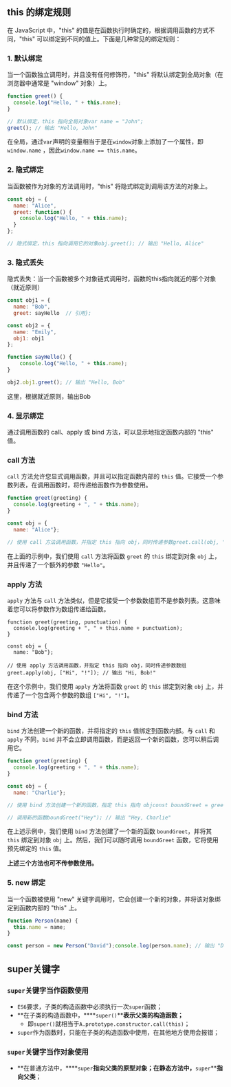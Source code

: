 
## this 的绑定规则


在 JavaScript 中，"this" 的值是在函数执行时确定的，根据调用函数的方式不同，"this" 可以绑定到不同的值上。下面是几种常见的绑定规则：


### 1. 默认绑定


当一个函数独立调用时，并且没有任何修饰符，"this" 将默认绑定到全局对象（在浏览器中通常是 "window" 对象）上。


```javascript
function greet() {
  console.log("Hello, " + this.name);
}

// 默认绑定，this 指向全局对象var name = "John";
greet(); // 输出 "Hello, John"
```


在全局，通过`var`声明的变量相当于是在`window`对象上添加了一个属性，即  `window.name` ，因此`window.name == this.name`。


### 2. 隐式绑定


当函数被作为对象的方法调用时，"this" 将隐式绑定到调用该方法的对象上。


```javascript
const obj = {
  name: "Alice",
  greet: function() {
    console.log("Hello, " + this.name);
  }
};

// 隐式绑定，this 指向调用它的对象obj.greet(); // 输出 "Hello, Alice"
```


### 3. 隐式丢失


隐式丢失：当一个函数被多个对象链式调用时，函数的this指向就近的那个对象（就近原则）


```javascript
const obj1 = {
  name: "Bob",
  greet: sayHello  // 引用};

const obj2 = {
  name: "Emily",
  obj1: obj1
};

function sayHello() {
    console.log("Hello, " + this.name);
}

obj2.obj1.greet(); // 输出 "Hello, Bob"
```


这里，根据就近原则，输出Bob


### 4. 显示绑定


通过调用函数的 call、apply 或 bind 方法，可以显示地指定函数内部的 "this" 值。


### call 方法


`call` 方法允许您显式调用函数，并且可以指定函数内部的 `this` 值。它接受一个参数列表，在调用函数时，将传递给函数作为参数使用。


```javascript
function greet(greeting) {
  console.log(greeting + ", " + this.name);
}

const obj = {
  name: "Alice"};

// 使用 call 方法调用函数，并指定 this 指向 obj，同时传递参数greet.call(obj, "Hello"); // 输出 "Hello, Alice"
```


在上面的示例中，我们使用 `call` 方法将函数 `greet` 的 `this` 绑定到对象 `obj` 上，并且传递了一个额外的参数 `"Hello"`。


### apply 方法


`apply` 方法与 `call` 方法类似，但是它接受一个参数数组而不是参数列表。这意味着您可以将参数作为数组传递给函数。


```arduino
function greet(greeting, punctuation) {
  console.log(greeting + ", " + this.name + punctuation);
}

const obj = {
  name: "Bob"};

// 使用 apply 方法调用函数，并指定 this 指向 obj，同时传递参数数组greet.apply(obj, ["Hi", "!"]); // 输出 "Hi, Bob!"
```


在这个示例中，我们使用 `apply` 方法将函数 `greet` 的 `this` 绑定到对象 `obj` 上，并传递了一个包含两个参数的数组 `["Hi", "!"]`。


### bind 方法


`bind` 方法创建一个新的函数，并将指定的 `this` 值绑定到函数内部。与 `call` 和 `apply` 不同，`bind` 并不会立即调用函数，而是返回一个新的函数，您可以稍后调用它。


```javascript
function greet(greeting) {
  console.log(greeting + ", " + this.name);
}

const obj = {
  name: "Charlie"};

// 使用 bind 方法创建一个新的函数，指定 this 指向 objconst boundGreet = greet.bind(obj);

// 调用新的函数boundGreet("Hey"); // 输出 "Hey, Charlie"
```


在上述示例中，我们使用 `bind` 方法创建了一个新的函数 `boundGreet`，并将其 `this` 绑定到对象 `obj` 上。然后，我们可以随时调用 `boundGreet` 函数，它将使用预先绑定的 `this` 值。


**上述三个方法也可不传参数使用。**


### 5. new 绑定


当一个函数被使用 "new" 关键字调用时，它会创建一个新的对象，并将该对象绑定到函数内部的 "this" 上。


```javascript
function Person(name) {
  this.name = name;
}

const person = new Person("David");console.log(person.name); // 输出 "David"
```


## super关键字


### `super`关键字当作函数使用

- `ES6`要求，子类的构造函数中必须执行一次`super`函数；
- **在子类的构造函数中，****`super()`****表示父类的构造函数；**
    - 即`super()`就相当于`A.prototype.constructor.call(this)`；
- `super`作为函数时，只能在子类的构造函数中使用，在其他地方使用会报错；

### `super`关键字当作对象使用

- **在普通方法中，****`super`****指向父类的原型对象；在静态方法中，****`super`****指向父类**；
